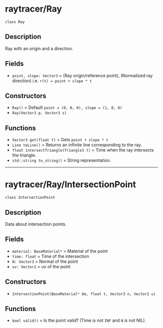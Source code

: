 # raytracer/Ray

`class Ray`

## Description

Ray with an origin and a direction.

## Fields

- `point, slope: Vector3` = (Ray origin/reference point), (Normalized ray direction) i.e. `r(t) = point + slope * t`

## Constructors

- `Ray()` = Default `point = (0, 0, 0), slope = (1, 0, 0)`
- `Ray(Vector3 p, Vector3 s)`

## Functions

- `Vector3 get(float t)` = Gets `point + slope * t`
- `Line toLine()` = Returns an infinite line corresponding to the ray.
- `float intersectTriangle(Triangle3 t)` = Time when the ray intersects the triangle.
- `std::string to_string()` = String representation.

---

# raytracer/Ray/IntersectionPoint

`class IntersectionPoint`

## Description

Data about intersection points.

## Fields

- `material: BaseMaterial*` = Material of the point
- `time: float` = Time of the intersection
- `N: Vector3` = Normal of the point
- `uv: Vector2` = uv of the point

## Constructors

- `IntersectionPoint(BaseMaterial* bm, float t, Vector3 n, Vector2 u)`

## Functions

- `bool valid()` = Is the point valid? (Time is not `INF` and `N` is not NIL).